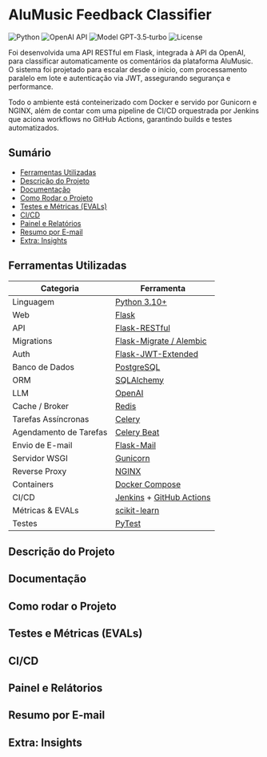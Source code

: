 # AluMusic Feedback Classifier
![Python](https://img.shields.io/badge/python-3.10%2B-blue.svg)
![OpenAI API](https://img.shields.io/badge/OpenAI-API-brightgreen?logo=openai&logoColor=white)
![Model GPT‐3.5‐turbo](https://img.shields.io/badge/Model-gpt--3.5--turbo-blueviolet)
![License](https://img.shields.io/github/license/mateusherrera/feedback-classifier.svg)

Foi desenvolvida uma API RESTful em Flask, integrada à API da OpenAI, para classificar automaticamente os comentários da plataforma AluMusic. O sistema foi projetado para escalar desde o início, com processamento paralelo em lote e autenticação via JWT, assegurando segurança e performance.

Todo o ambiente está conteinerizado com Docker e servido por Gunicorn e NGINX, além de contar com uma pipeline de CI/CD orquestrada por Jenkins que aciona workflows no GitHub Actions, garantindo builds e testes automatizados.

## Sumário

- [Ferramentas Utilizadas](#ferramentas-utilizadas)
- [Descrição do Projeto](#descrição-do-projeto)
- [Documentação](#documentação)
- [Como Rodar o Projeto](#como-rodar-o-projeto)
- [Testes e Métricas (EVALs)](#testes-e-métricas-evals)
- [CI/CD](#cicd)
- [Painel e Relatórios](#painel-e-relátorios)
- [Resumo por E-mail](#resumo-por-e-mail)
- [Extra: Insights](#extra-insights)

## Ferramentas Utilizadas

| Categoria             | Ferramenta                                                                               |
|-----------------------|------------------------------------------------------------------------------------------|
| Linguagem             | [Python 3.10+](https://www.python.org/)                                                  |
| Web                   | [Flask](https://flask.palletsprojects.com/en/stable/#user-s-guide)                       |
| API                   | [Flask-RESTful](https://flask-restful.readthedocs.io/en/latest/)                         |
| Migrations            | [Flask-Migrate / Alembic](https://flask-migrate.readthedocs.io/)                         |
| Auth                  | [Flask-JWT-Extended](https://flask-jwt-extended.readthedocs.io/)                         |
| Banco de Dados        | [PostgreSQL](https://www.postgresql.org/)                                                |
| ORM                   | [SQLAlchemy](https://www.sqlalchemy.org/)                                                |
| LLM                   | [OpenAI](https://platform.openai.com/docs)                                               |
| Cache / Broker        | [Redis](https://redis.io/)                                                               |
| Tarefas Assíncronas   | [Celery](https://docs.celeryq.dev/en/stable/)                                            |
| Agendamento de Tarefas| [Celery Beat](https://docs.celeryq.dev/en/stable/userguide/periodic-tasks.html)          |
| Envio de E-mail       | [Flask-Mail](https://flask-mail.readthedocs.io/en/latest/)                               |
| Servidor WSGI         | [Gunicorn](https://gunicorn.org/)                                                        |
| Reverse Proxy         | [NGINX](https://nginx.org/en/docs/)                                                      |
| Containers            | [Docker Compose](https://docs.docker.com/compose/)                                       |
| CI/CD                 | [Jenkins](https://www.jenkins.io/) + [GitHub Actions](https://docs.github.com/actions)   |
| Métricas & EVALs      | [scikit-learn](https://scikit-learn.org/stable/)                                         |
| Testes                | [PyTest](https://docs.pytest.org/en/latest/)                                             |

## Descrição do Projeto

## Documentação

## Como rodar o Projeto

## Testes e Métricas (EVALs)

## CI/CD

## Painel e Relátorios

## Resumo por E-mail

## Extra: Insights
